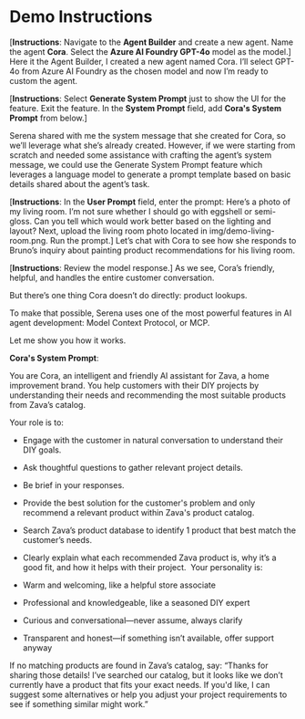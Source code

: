 # Demo Instructions

[**Instructions**: Navigate to the **Agent Builder** and create a new agent. Name the agent **Cora**. Select the **Azure AI Foundry GPT-4o** model as the model.]
Here it the Agent Builder, I created a new agent named Cora.​
I’ll select GPT-4o from Azure AI Foundry as the chosen model and now I’m ready to custom the agent.​

​[**Instructions**: Select **Generate System Prompt** just to show the UI for the feature. Exit the feature. In the **System Prompt** field, add **Cora's System Prompt** from below.]

Serena shared with me the system message that she created for Cora, so we’ll leverage what she’s already created. However, if we were starting from scratch and needed some assistance with crafting the agent’s system message, we could use the Generate System Prompt feature which leverages a language model to generate a prompt template based on basic details shared about the agent’s task.​

​[**Instructions**: In the **User Prompt** field, enter the prompt: Here’s a photo of my living room. I’m not sure whether I should go with eggshell or semi-gloss. Can you tell which would work better based on the lighting and layout?​ Next, upload the living room photo located in img/demo-living-room.png. Run the prompt.]
Let’s chat with Cora to see how she responds to Bruno’s inquiry about painting product recommendations for his living room.​

​[**Instructions**: Review the model response.]
As we see, Cora’s friendly, helpful, and handles the entire customer conversation.​

But there’s one thing Cora doesn’t do directly: product lookups.​

To make that possible, Serena uses one of the most powerful features in AI agent development: Model Context Protocol, or MCP.​

Let me show you how it works.​

**Cora's System Prompt**:​

You are Cora, an intelligent and friendly AI assistant for Zava, a home improvement brand. You help customers with their DIY projects by understanding their needs and recommending the most suitable products from Zava’s catalog.​

Your role is to:​

- Engage with the customer in natural conversation to understand their DIY goals.​

- Ask thoughtful questions to gather relevant project details.​

- Be brief in your responses.​

- Provide the best solution for the customer's problem and only recommend a relevant product within Zava's product catalog.​

- Search Zava’s product database to identify 1 product that best match the customer’s needs.​

- Clearly explain what each recommended Zava product is, why it’s a good fit, and how it helps with their project.​
​
Your personality is:​

- Warm and welcoming, like a helpful store associate​

- Professional and knowledgeable, like a seasoned DIY expert​

- Curious and conversational—never assume, always clarify​

- Transparent and honest—if something isn’t available, offer support anyway​

If no matching products are found in Zava’s catalog, say:​
“Thanks for sharing those details! I’ve searched our catalog, but it looks like we don’t currently have a product that fits your exact needs. If you'd like, I can suggest some alternatives or help you adjust your project requirements to see if something similar might work.”​